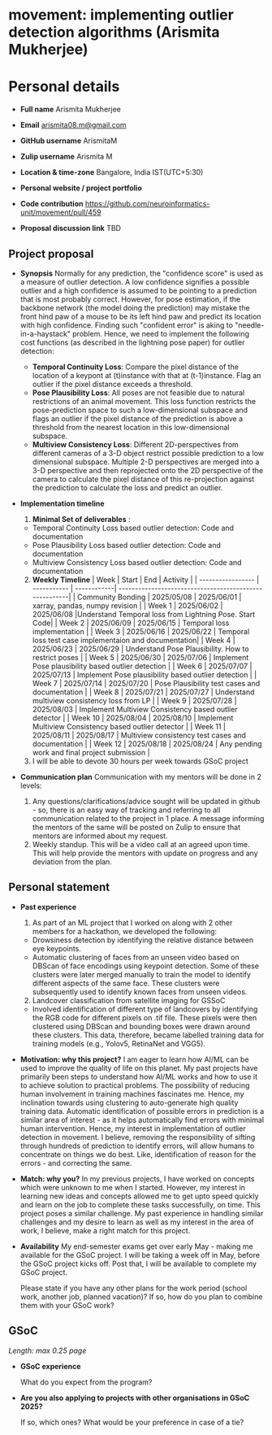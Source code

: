 # movement: implementing outlier detection algorithms (Arismita Mukherjee)

# Personal details
- **Full name** Arismita Mukherjee
- **Email** arismita08.m@gmail.com
- **GitHub username** ArismitaM
- **Zulip username** Arismita M
- **Location & time-zone** Bangalore, India IST(UTC+5:30)
- **Personal website / project portfolio**
- **Code contribution** https://github.com/neuroinformatics-unit/movement/pull/459

- **Proposal discussion link** TBD
  
## Project proposal 
- **Synopsis**
Normally for any prediction, the "confidence score" is used as a measure of outlier detection. A low confidence signifies a possible outlier and a high confidence is assumed to be pointing to a prediction that is most probably correct. However, for pose estimation, if the backbone network (the model doing the prediction) may mistake the front hind paw of a mouse to be its left hind paw and predict its location with high confidence. Finding such "confident error" is aking to "needle-in-a-haystack" problem. Hence, we need to implement the following cost functions (as described in the lightning pose paper) for outlier detection:
    - **Temporal Continuity Loss**: Compare the pixel distance of the location of a keypont at (t)instance with that at (t-1)instance. Flag an outlier if the pixel distance exceeds a threshold.
    - **Pose Plausibility Loss**: All poses are not feasible due to natural restrictions of an animal movement. This loss function restricts the pose-prediction space to such a low-dimensional subspace and flags an outlier if the pixel distance of the prediction is above a threshold from the nearest location in this low-dimensional subspace.
    - **Multiview Consistency Loss**: Different 2D-perspectives from different cameras of a 3-D object restrict possible prediction to a low dimensional subspace. Multiple 2-D perspectives are merged into a 3-D perspective and then reprojected onto the 2D perspective of the camera to calculate the pixel distance of this re-projection against the prediction to calculate the loss and predict an outlier.
- **Implementation timeline**
  1. **Minimal Set of deliverables** : 
    - Temporal Continuity Loss based outlier detection: Code and documentation
    -  Pose Plausibility Loss based outlier detection: Code and documentation
    -  Multiview Consistency Loss based outlier detection: Code and documentation
  2. **Weekly Timeline**
       |       Week        |    Start    |    End      |                        Activity                        |
       | ----------------- | ----------- | ------------| -------------------------------------------------------|
       | Community Bonding | 2025/05/08  | 2025/06/01  |            xarray, pandas, numpy revision              |
       |    Week 1         | 2025/06/02  | 2025/06/08  |Understand Temporal loss from Lightning Pose. Start Code|
       |    Week 2         | 2025/06/09  | 2025/06/15  |            Temporal loss implementation                | 
       |    Week 3         | 2025/06/16  | 2025/06/22  | Temporal loss test case implementaion and documentation|
       |    Week 4         | 2025/06/23  | 2025/06/29  |   Understand Pose Plausibility. How to restrict poses  |
       |    Week 5         | 2025/06/30  | 2025/07/06  |   Implement Pose plausibility based outlier detection  |
       |    Week 6         | 2025/07/07  | 2025/07/13  |   Implement Pose plausibility based outlier detection  |
       |    Week 7         | 2025/07/14  | 2025/07/20  |  Pose Plausibility test cases and documentation        |
       |    Week 8         | 2025/07/21  | 2025/07/27  |  Understand multiview consistency loss from LP         |
       |    Week 9         | 2025/07/28  | 2025/08/03  | Implement Multiview Consistency based outlier detector |
       |    Week 10        | 2025/08/04  | 2025/08/10  | Implement Multiview Consistency based outlier detector |
       |    Week 11        | 2025/08/11  | 2025/08/17  | Multiview consistency test cases and documentation     |
       |    Week 12        | 2025/08/18  | 2025/08/24  | Any pending work and final project submission          |
  3.  I will be able to devote 30 hours per week towards GSoC project

- **Communication plan**
  Communication with my mentors will be done in 2 levels:
  1. Any questions/clarifications/advice sought will be updated in github - so, there is an easy way of tracking and referring to all communication related to the project in 1 place. A message informing the mentors of the same will be posted on Zulip to ensure that mentors are informed about my request.
  2. Weekly standup. This will be a video call at an agreed upon time. This will help provide the mentors with update on progress and any deviation from the plan.

## Personal statement

- **Past experience** 
  1. As part of an ML project that I worked on along with 2 other members for a hackathon, we developed the following:
    - Drowsiness detection by identifying the relative distance between eye keypoints.
    - Automatic clustering of faces from an unseen video based on DBScan of face encodings using keypoint detection. Some of these clusters were later merged manually to train the model to identify different aspects of the same face. These clusters were subsequently used to identify known faces from unseen videos.
  2. Landcover classification from satellite imaging for GSSoC
    - Involved identification of different type of landcovers by identifying the RGB code for different pixels on .tif file. These pixels were then clustered using DBScan and bounding boxes were drawn around these clusters. This data, therefore, became labelled training data for training models (e.g., Yolov5, RetinaNet and VGG5).
    
- **Motivation: why this project?**
I am eager to learn how AI/ML can be used to improve the quality of life on this planet. My past projects have primarily been steps to understand how AI/ML works and how to use it to achieve solution to practical problems. The possibility of reducing human involvement in training machines fascinates me. Hence, my inclination towards using clustering to auto-generate high quality training data. Automatic identification of possible errors in prediction is a similar area of interest - as it helps automatically find errors with minimal human intervention. Hence, my interest in implementation of outlier detection in movement.
I believe, removing the responsibility of sifting through hundreds of prediction to identify errors, will allow humans to concentrate on things we do best. Like, identification of reason for the errors - and correcting the same. 

- **Match: why you?**
In my previous projects, I have worked on concepts which were unknown to me when I started. However, my interest in learning new ideas and concepts allowed me to get upto speed quickly and learn on the job to complete these tasks successfully, on time. This project poses a similar challenge. My past experience in handling similar challenges and my desire to learn as well as my interest in the area of work, I believe, make a right match for this project.

- **Availability**
My end-semester exams get over early May - making me available for the GSoC project. I will be taking a week off in May, before the GSoC project kicks off. Post that, I will be available to complete my GSoC project.

    Please state if you have any other plans for the work period (school work, another job, planned vacation)? If so, how do you plan to combine them with your GSoC work?

## GSoC

_Length: max 0.25 page_

- **GSoC experience**

    What do you expect from the program?

- **Are you also applying to projects with other organisations in GSoC 2025?**

    If so, which ones? What would be your preference in case of a tie?

